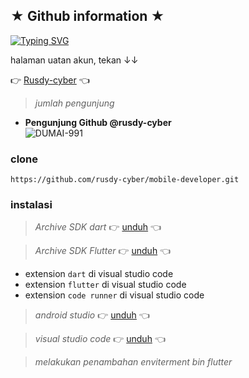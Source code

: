 ## ★ Github information ★

<a href="https://github.com/rusdy-cyber" target="_blank"><img src="http://readme-typing-svg.herokuapp.com?font=Fira+Code&pause=1000&color=AA56F7&random=false&width=435&lines=folow+github+saya+!!;selamat+datang" alt="Typing SVG" /></a>

halaman uatan akun, tekan ↓↓

👉 [Rusdy-cyber](https://github.com/rusdy-cyber) 👈


> _jumlah pengunjung_

- **Pengunjung Github @rusdy-cyber**  
       ![DUMAI-991](https://komarev.com/ghpvc/?username=rusdy-cyber&color=blue)
  >


### clone
```
https://github.com/rusdy-cyber/mobile-developer.git
```
### instalasi
> _Archive SDK dart_
👉 [unduh](https://dart.dev/get-dart/archive) 👈

>  _Archive SDK Flutter_
👉 [unduh](https://docs.flutter.dev/get-started/install/windows/mobile?tab=download) 👈
- extension `dart` di visual studio code
- extension `flutter` di visual studio code
- extension `code runner` di visual studio code
> _android studio_
  👉 [unduh](https://developer.android.com/studio?gad_source=1&gclid=Cj0KCQiArrCvBhCNARIsAOkAGcXZSUlPerfAqU4DBZu37eSqlnZY28NITx0xM1m7SMVcAK-tObu_mmAaAkjxEALw_wcB&gclsrc=aw.ds&hl=id) 👈

> _visual studio code_
  👉 [unduh](https://code.visualstudio.com/) 👈

> _melakukan penambahan enviterment bin flutter_

